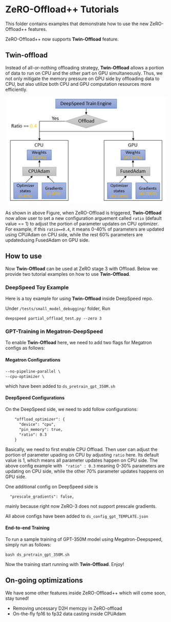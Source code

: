 # ZeRO-Offload++ Tutorials

This folder contains examples that demonstrate how to use the new ZeRO-Offload++ features. 

ZeRO-Offload++ now supports **Twin-Offload** feature.

## Twin-offload

Instead of all-or-nothing offloading strategy, **Twin-Offload** allows a portion of data to run on CPU and the other part on GPU simultaneously. Thus, we not only mitigate the memory pressure on GPU side by offloading data to CPU, but also utilize both CPU and GPU computation resources more efficiently. 

![twin-offload-img](./twin-offload.png)

As shown in above Figure, when ZeRO-Offload is triggered, **Twin-Offload** now allow user to set a new configuration arguement called `ratio` (default value == 1) to adjust the portion of parameter updates on CPU optimizer. For example, if this `ratio==0.4`, it means 0-40% of parameters are updated using CPUAdam on CPU side, while the rest 60% parameters are updatedusing FusedAdam on GPU side.

## How to use

Now **Twin-Offload** can be used at ZeRO stage 3 with Offload. Below we provide two tutorial examples on how to use **Twin-Offload**.

### DeepSpeed Toy Example

Here is a toy example for using **Twin-Offload** inside DeepSpeed repo. 

Under `/tests/small_model_debugging/` folder, Run 

```
deepspeed partial_offload_test.py --zero 3
```

### GPT-Training in Megatron-DeepSpeed

To enable **Twin-Offload** here, we need to add two flags for Megatron configs as follows: 

#### Megatron Configurations
```
--no-pipeline-parallel \
--cpu-optimizer \
```
which have been added to `ds_pretrain_gpt_350M.sh`

#### DeepSpeed Configurations
On the DeepSpeed side, we need to add follow configurations:

```
    "offload_optimizer": {
      "device": "cpu",
      "pin_memory": true,
      "ratio": 0.3
    }
```

Basically, we need to first enable CPU Offload. Then user can adjust the portion of parameter upading on CPU by adjusting `ratio` here. Its default value is 1, which means all parameter updates happen on CPU side. The above config example with ` "ratio" : 0.3` meaning 0-30% parameters are updating on CPU side, while the other 70% parameter updates happens on GPU side.

One additional config on DeepSpeed side is 

```
  "prescale_gradients": false,
```
mainly because right now ZeRO-3 does not support prescale gradients.

All above configs have been added to `ds_config_gpt_TEMPLATE.json`

#### End-to-end Training

To run a sample training of GPT-350M model using Megatron-Deepspeed, simply run as follows:

```
bash ds_pretrain_gpt_350M.sh
```

Now the training start running with **Twin-Offload**. Enjoy!

## On-going optimizations

We have some other features inside ZeRO-Offload++ which will come soon, stay tuned!

* Removing uncessary D2H memcpy in ZeRO-offload
* On-the-fly fp16 to fp32 data casting inside CPUAdam
